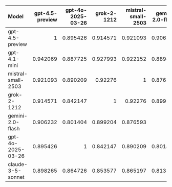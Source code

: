 | Model              |   gpt-4.5-preview |   gpt-4o-2025-03-26 |   grok-2-1212 |   mistral-small-2503 |   gemini-2.0-flash |   claude-3-5-sonnet |   gpt-4.1-mini |     SUM |
|:-------------------|------------------:|--------------------:|--------------:|---------------------:|-------------------:|--------------------:|---------------:|--------:|
| gpt-4.5-preview    |          1        |            0.895426 |      0.914571 |             0.921093 |           0.906232 |            0.898265 |       0.942069 | 6.47766 |
| gpt-4.1-mini       |          0.942069 |            0.887725 |      0.927993 |             0.922152 |           0.889873 |            0.873098 |       1        | 6.44291 |
| mistral-small-2503 |          0.921093 |            0.890209 |      0.92276  |             1        |           0.876593 |            0.865197 |       0.922152 | 6.39801 |
| grok-2-1212        |          0.914571 |            0.842147 |      1        |             0.92276  |           0.899204 |            0.853577 |       0.927993 | 6.36025 |
| gemini-2.0-flash   |          0.906232 |            0.801404 |      0.899204 |             0.876593 |           1        |            0.813547 |       0.889873 | 6.18685 |
| gpt-4o-2025-03-26  |          0.895426 |            1        |      0.842147 |             0.890209 |           0.801404 |            0.864726 |       0.887725 | 6.18164 |
| claude-3-5-sonnet  |          0.898265 |            0.864726 |      0.853577 |             0.865197 |           0.813547 |            1        |       0.873098 | 6.16841 |